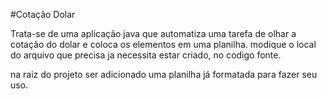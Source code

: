 #Cotação Dolar

Trata-se de uma aplicação java que automatiza uma tarefa de olhar a cotação do dolar e coloca os elementos em uma planilha.
modique o local do arquivo que precisa ja necessita estar criado, no codigo fonte.

na raiz do projeto ser adicionado uma planilha já formatada para fazer seu uso.


